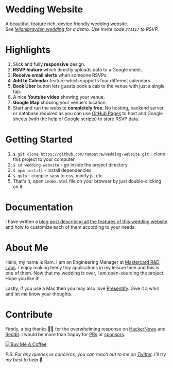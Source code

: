 # Wedding Website
A beautiful, feature rich, device friendly wedding website.  
_See [leilanibrayden.wedding](http://leilanibrayden.wedding/) for a demo. Use invite code `271117` to RSVP._

# Highlights
1. Slick and fully __responsive__ design.
2. __RSVP feature__ which directly uploads data to a Google sheet.
3. __Receive email alerts__ when someone RSVPs.
4. __Add to Calendar__ feature which supports four different calendars.
5. __Book Uber__ button lets guests book a cab to the venue with just a single tap.
6. A nice __Youtube video__ showing your venue.
7. __Google Map__ showing your venue's location.
8. Start and run the website __completely free__. No hosting, backend server, or database required as you can use
   [GitHub Pages](https://pages.github.com/) to host and Google sheets (with the help of Google scripts) to store RSVP
   data.

# Getting Started
1. `$ git clone https://github.com/rampatra/wedding-website.git` - clone this project to your computer
2. `$ cd wedding-website` - go inside the project directory
3. `$ npm install` - install dependencies
4. `$ gulp` - compile sass to css, minify js, etc.
5. That's it, open `index.html` file on your browser by just double-clicking on it.

# Documentation
I have written a 
[blog post describing all the features of this wedding website](https://blog.rampatra.com/wedding-website) and how to
customize each of them according to your needs.

# About Me
Hello, my name is Ram. I am an Engineering Manager at [Mastercard R&D Labs](https://www.mastercard.com/). I enjoy making teeny tiny applications in
my leisure time and this is one of them. Now that my wedding is over, I am open-sourcing the project. Hope you like it!

Lastly, if you use a Mac then you may also love [Presentify](https://presentify.compzets.com/). Give it a whirl and let me know your thoughts.

# Contribute
Firstly, a big thanks 🙏🏻 for the overwhelming response on [HackerNews](https://news.ycombinator.com/item?id=18556787) and [Reddit](https://www.reddit.com/r/opensource/comments/a1bx4h/i_am_open_sourcing_my_wedding_website_on_my_first/). I would be more than happy for [PRs](https://help.github.com/articles/about-pull-requests/) or [sponsors](https://www.paypal.me/iamrampatra).

<a href="https://www.buymeacoffee.com/rampatra" target="_blank"><img src="https://www.buymeacoffee.com/assets/img/custom_images/orange_img.png" alt="Buy Me A Coffee" style="height: auto !important;width: auto !important;" ></a>

_P.S. For any queries or concerns, you can reach out to me on [Twitter](https://twitter.com/ram__patra). I'll try my best to help 🙏._
